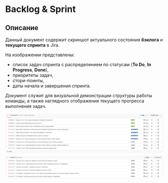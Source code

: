 # Backlog & Sprint
## Описание  

Данный документ содержит скриншот актуального состояния **бэклога** и **текущего спринта** в Jira.  

На изображении представлены:  
- список задач спринта с распределением по статусам (**To Do**, **In Progress**, **Done**),  
- приоритеты задач,  
- стори-поинты,  
- даты начала и завершения спринта.  

Документ служит для визуальной демонстрации структуры работы команды, а также наглядного отображения текущего прогресса выполнения задач.


![Backlog&Sprint](accets/backlog_sprint.png)  